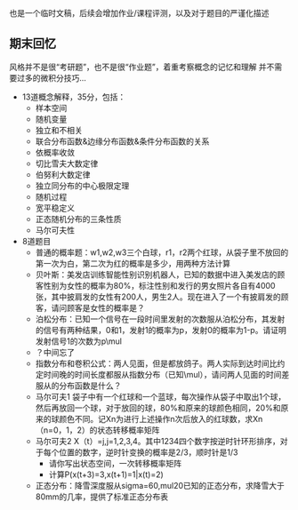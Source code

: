 也是一个临时文稿，后续会增加作业/课程评测，以及对于题目的严谨化描述
 
## 期末回忆
风格并不是很“考研题”，也不是很“作业题”，着重考察概念的记忆和理解
并不需要过多的微积分技巧...
- 13道概念解释，35分，包括：
    - 样本空间
    - 随机变量
    - 独立和不相关
    - 联合分布函数&边缘分布函数&条件分布函数的关系
    - 依概率收敛
    - 切比雪夫大数定律
    - 伯努利大数定律
    - 独立同分布的中心极限定理
    - 随机过程
    - 宽平稳定义
    - 正态随机分布的三条性质
    - 马尔可夫性
- 8道题目
    - 普通的概率题：w1,w2,w3三个白球，r1，r2两个红球，从袋子里不放回的第一次为白，第二次为红的概率是多少，用两种方法计算
    - 贝叶斯：美发店训练智能性别识别机器人，已知的数据中进入美发店的顾客性别为女性的概率为80%，标注性别和发行的男女照片各自有4000张，其中披肩发的女性有200人，男生2人。现在进入了一个有披肩发的顾客，请问顾客是女性的概率是？
    - 泊松分布：已知一个信号在一段时间里发射的次数服从泊松分布，其发射的信号有两种结果，0和1，发射1的概率为p，发射0的概率为1-p。请证明发射信号1的次数为p\mul
    - ？中间忘了
    - 指数分布和卷积公式：两人见面，但是都放鸽子。两人实际到达时间比约定时间晚的时间长度都服从指数分布（已知\mul），请问两人见面的时间差服从的分布函数是什么？
    - 马尔可夫1 袋子中有一个红球和一个蓝球，每次操作从袋子中取出1个球，然后再放回一个球，对于放回的球，80%和原来的球颜色相同，20%和原来的球颜色不同。记Xn为进行上述操作n次后放入的红球数，求Xn（n=0，1，2）的状态转移概率矩阵
    - 马尔可夫2 X（t）=j,j=1,2,3,4。其中1234四个数字按逆时针环形排序，对于每个位置的数字，逆时针变换的概率是2/3，顺时针是1/3
        - 请你写出状态空间，一次转移概率矩阵
        - 计算P(x(t+3)=3,x(t+1)=1|x(t)=2)
    - 正态分布：降雪深度服从sigma=60,mul20已知的正态分布，求降雪大于80mm的几率，提供了标准正态分布表